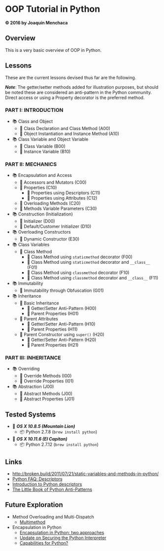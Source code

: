 # **OOP Tutorial in Python**
**© 2016 by Joaquín Menchaca**

## **Overview**

This is a very basic overview of OOP in Python.

## **Lessons**

These are the current lessons devised thus far are the following.

***Note***: The getter/setter methods added for illustration purposes, but should be noted these are considered an anti-pattern in the Python community.  Direct access or using a Property decorator is the preferred method.

### **PART I: INTRODUCTION**

* :books: Class and Object
  * :green_book: Class Declaration and Class Method (A00)
  * :green_book: Object Instantiation and Instance Method (A10)
* :books: Class Variable and Object Variable
  * :green_book: Class Variable (B00)
  * :green_book: Instance Variable (B10)

### **PART II: MECHANICS**

  * :books: Encapsulation and Access
    * :green_book: Accessors and Mutators (C00)
    * :green_book: Properties (C10)
      * :page_facing_up: Properties using Descriptors (C11)
      * :page_facing_up: Properties using Attributes (C12)
    * :green_book: Overloading Methods (C20)
    * :green_book: Methods Variable Parameters (C30)
  * :books: Construction (Initialization)
     * :green_book: Initializer (D00)
     * :green_book: Default/Customer Initializer (D10)
  * :books: Overloading Constructors
     * :green_book: Dynamic Constructor (E30)
  * :books: Class Variables
     * :green_book: Class Method
       * :page_facing_up: Class Method using `staticmethod` decorator (F00)
       * :page_facing_up: Class Method using `staticmethod` decorator and `__class__` (F01)
       * :page_facing_up: Class Method using `classmethod` decorator (F10)
       * :page_facing_up: Class Method using `classmethod` decorator and `__class__` (F11)
  * :books: Immutability
     * :green_book: Immutability through Obfuscation (G01)
  * :books: Inheritance
    * :green_book: Basic Inheritance
      * :page_facing_up: Getter/Setter Anti-Pattern (H00)
      * :page_facing_up: Parent Properties (H01)
    * :green_book: Parent Attributes
      * :page_facing_up: Getter/Setter Anti-Pattern (H10)
      * :page_facing_up: Parent Properties (H11)
    * :green_book: Parent Constructor using `super()` (H20)
      * :page_facing_up: Getter/Setter Anti-Pattern (H20)
      * :page_facing_up: Parent Properties (H21)

### **PART III: INHERITANCE**

  * :books: Overriding
    * :green_book: Override Methods (I00)
    * :green_book: Override Properties (I01)
  * :books: Abstraction (J00)
    * :green_book: Abstract Methods (J00)
    * :green_book: Abstract Properties (J01)

## **Tested Systems**

* :dvd: *__OS X 10.8.5 (Mountain Lion)__*
  * :package: Python 2.7.8 (`brew install python`)
* :dvd: *__OS X 10.11.6 (El Capitan)__*
  * :package: Python 2.7.12 (`brew install python`)

## **Links**

* http://broken.build/2011/07/21/static-variables-and-methods-in-python/
* [Python FAQ: Descriptors](http://eev.ee/blog/2012/05/23/python-faq-descriptors/)
* [Introduction to Python descriptors](http://www.ibm.com/developerworks/library/os-pythondescriptors/)
* [The Little Book of Python Anti-Patterns](http://docs.quantifiedcode.com/python-anti-patterns/index.html)

## **Future Exploration**

* Method Overloading and Multi-Dispatch
  * [Multimethod](https://adambard.com/blog/implementing-multimethods-in-python/)
* Encapsulation in Python
  * [Encapsulation in Python: two approaches](http://lackingrhoticity.blogspot.com/2009/06/encapsulation-in-python-two-approaches.html)
  * [Update on Securing the Python Interpreter](http://tav.espians.com/update-on-securing-the-python-interpreter.html)
  * [Capabilities for Python?](http://neopythonic.blogspot.com/2009/03/capabilities-for-python.html)

